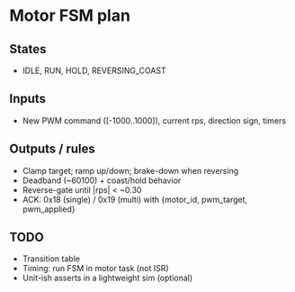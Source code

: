 ﻿# Motor FSM plan

## States
- IDLE, RUN, HOLD, REVERSING_COAST

## Inputs
- New PWM command ([-1000..1000]), current rps, direction sign, timers

## Outputs / rules
- Clamp target; ramp up/down; brake-down when reversing
- Deadband (~60100) + coast/hold behavior
- Reverse-gate until |rps| < ~0.30
- ACK: 0x18 (single) / 0x19 (multi) with {motor_id, pwm_target, pwm_applied}

## TODO
- Transition table
- Timing: run FSM in motor task (not ISR)
- Unit-ish asserts in a lightweight sim (optional)
